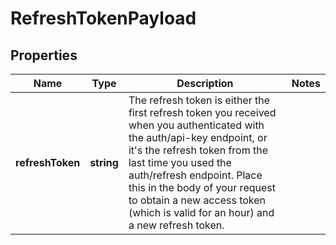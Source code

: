 
# RefreshTokenPayload

## Properties

Name | Type | Description | Notes
------------ | ------------- | ------------- | -------------
**refreshToken** | **string** | The refresh token is either the first refresh token you received when you authenticated with the auth/api-key endpoint, or it&#39;s the refresh token from the last time you used the auth/refresh endpoint. Place this in the body of your request to obtain a new access token (which is valid for an hour) and a new refresh token.  | 


